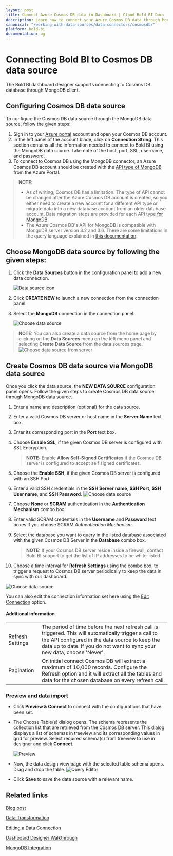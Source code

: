 ```yaml
---
layout: post
title: Connect Azure Cosmos DB data in Dashboard | Cloud Bold BI Docs
description: Learn how to connect your Azure Cosmos DB data through MongoDB and create data source for dashboard configuration in Bold BI application for cloud.
canonical: "/working-with-data-sources/data-connectors/cosmosdb/"
platform: bold-bi
documentation: ug
---
```


# Connecting Bold BI to Cosmos DB data source

The Bold BI dashboard designer supports connecting to Cosmos DB database through MongoDB client. 

## Configuring Cosmos DB data source
To configure the Cosmos DB data source through the MongoDB data source, follow the given steps:
1. Sign in to your [Azure portal](https://portal.azure.com/) account and open your Cosmos DB account.
2. In the left panel of the account blade, click on **Connection String**. This section contains all the information needed to connect to Bold BI using the MongoDB data source. Take note of the host, port, SSL, username, and password.
3. To connect to Cosmos DB using the MongoDB connector, an Azure Cosmos DB account should be created with the [API type of MongoDB](https://docs.microsoft.com/en-us/azure/cosmos-db/how-to-manage-database-account) from the Azure Portal.

> **NOTE:** 
>* As of writing, Cosmos DB has a limitation. The type of API cannot be changed after the Azure Cosmos DB account is created, so you either need to create a new account for a different API type or migrate data into a new database account from an older database account. Data migration steps are provided for each API type [for MongoDB](https://docs.microsoft.com/en-us/azure/cosmos-db/how-to-manage-database-account).
>* The Azure Cosmos DB's API for MongoDB is compatible with MongoDB server version 3.2 and 3.6. There are some limitations in the query language explained in [this documentation](https://docs.microsoft.com/en-us/azure/cosmos-db/mongodb/feature-support-36#query-language-support).

## Choose MongoDB data source by following the given steps:
1. Click the **Data Sources** button in the configuration panel to add a new data connection.

   ![Data source icon](/static/assets/working-with-datasource/data-connectors/images/common/DataSourcesIcon.png)

2. Click **CREATE NEW** to launch a new connection from the connection panel.
3. Select the **MongoDB** connection in the connection panel.

   ![Choose data source](/static/assets/working-with-datasource/data-connectors/images/mongodb/ChooseDS.png)

> **NOTE:**  You can also create a data source from the home page by clicking on the **Data Sources** menu on the left menu panel and selecting **Create Data Source** from the data sources page.
   ![Choose data source from server](/static/assets/working-with-datasource/data-connectors/images/mongodb/ChooseDS_server.png)

## Create Cosmos DB data source via MongoDB data source
Once you click the data source, the **NEW DATA SOURCE** configuration panel opens. Follow the given steps to create Cosmos DB data source through MongoDB data source.
1. Enter a name and description (optional) for the data source.
2. Enter a valid Cosmos DB server or host name in the **Server Name** text box.
3. Enter its corresponding port in the **Port** text box.
4. Choose **Enable SSL**, if the given Cosmos DB server is configured with SSL Encryption.

   > **NOTE:**  Enable **Allow Self-Signed Certificates** if the Cosmos DB server is configured to accept self signed certificates.
   
5. Choose the **Enable SSH**, if the given Cosmos DB server is configured with an SSH Port.
6. Enter a valid SSH credentials in the **SSH Server name**, **SSH Port**, **SSH User name**, and **SSH Password**.
    ![Choose data source](/static/assets/working-with-datasource/data-connectors/images/mongodb/SSH_credentials.png)
7. Choose **None** or **SCRAM** authentication in the **Authentication Mechanism** combo box.
8. Enter valid SCRAM credentials in the **Username** and **Password** text boxes if you choose SCRAM *Authentication Mechanism*.
9. Select the database you want to query in the listed database associated with the given Cosmos DB Server in the **Database** combo box.

   > **NOTE:**  If your Cosmos DB server reside inside a firewall, contact Bold BI support to get the list of IP addresses to be white-listed.
   
10. Choose a time interval for **Refresh Settings** using the combo box, to trigger a request to Cosmos DB server periodically to keep the data in sync with our dashboard.

   ![Choose data source](/static/assets/working-with-datasource/data-connectors/images/mongodb/DataSource.png)

You can also edit the connection information set here using the [Edit Connection](/working-with-data-sources/editing-a-data-connection/) option.

#### Additional information
<table width="600">
<tr>
<td>
Refresh Settings
</td>
<td>
The period of time before the next refresh call is triggered. This will automatically trigger a call to the API configured in the data source to keep the data up to date. If you do not want to sync your new data, choose 'Never'.
</td>
</tr>
<tr>
<td>
Pagination
</td>
<td>
On initial connect Cosmos DB will extract a maximum of 10,000 records. Configure the Refresh option and it will extract all the tables and data for the chosen database on every refresh call.
</td>
</tr>
</table>

### Preview and data import
* Click **Preview & Connect** to connect with the configurations that have been set.
* The Choose Table(s) dialog opens. The schema represents the collection list that are retrieved from the Cosmos DB server. This dialog displays a list of schemas in treeview and its corresponding values in grid for preview. Select required schema(s) from treeview to use in designer and click **Connect**.

   ![Preview](/static/assets/working-with-datasource/data-connectors/images/mongodb/MongoDBDS_Preview.png)

* Now, the data design view page with the selected table schema opens. Drag and drop the table.
   ![Query Editor](/static/assets/working-with-datasource/data-connectors/images/mongodb/MongoDBDS_QueryEditor.png)

* Click **Save** to save the data source with a relevant name.

## Related links
[Blog post](https://www.boldbi.com/blog/connect-mongodb-workloads-migrated-to-azure-cosmos-db)

[Data Transformation](/working-with-data-sources/data-modeling/joining-table/)

[Editing a Data Connection](/working-with-data-sources/editing-a-data-connection/)   

[Dashboard Designer Walkthrough](/getting-started/creating-dashboard/)

[MongoDB Integration](https://www.boldbi.com/integrations/mongodb?utm_source=syncfusion&utm_medium=documentation&utm_campaign=boldbimongodbintegration)